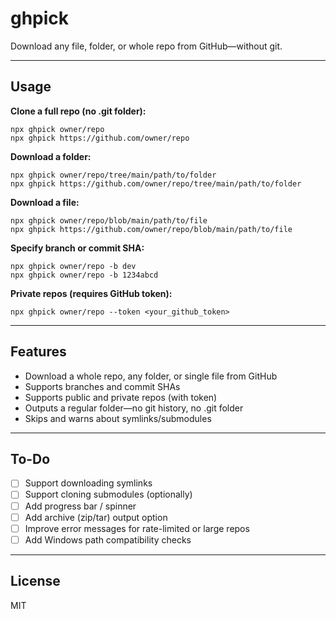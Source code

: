 # ghpick

Download any file, folder, or whole repo from GitHub—without git.

---

## Usage

**Clone a full repo (no .git folder):**
```
npx ghpick owner/repo
npx ghpick https://github.com/owner/repo
```

**Download a folder:**
```
npx ghpick owner/repo/tree/main/path/to/folder
npx ghpick https://github.com/owner/repo/tree/main/path/to/folder
```

**Download a file:**
```
npx ghpick owner/repo/blob/main/path/to/file
npx ghpick https://github.com/owner/repo/blob/main/path/to/file
```

**Specify branch or commit SHA:**
```
npx ghpick owner/repo -b dev
npx ghpick owner/repo -b 1234abcd
```

**Private repos (requires GitHub token):**
```
npx ghpick owner/repo --token <your_github_token>
```

---

## Features

- Download a whole repo, any folder, or single file from GitHub
- Supports branches and commit SHAs
- Supports public and private repos (with token)
- Outputs a regular folder—no git history, no .git folder
- Skips and warns about symlinks/submodules

---

## To-Do

- [ ] Support downloading symlinks
- [ ] Support cloning submodules (optionally)
- [ ] Add progress bar / spinner
- [ ] Add archive (zip/tar) output option
- [ ] Improve error messages for rate-limited or large repos
- [ ] Add Windows path compatibility checks

---

## License

MIT
